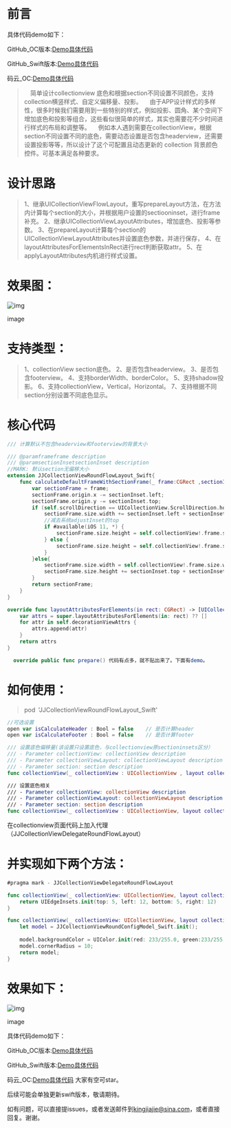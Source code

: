 # 前言

具体代码demo如下：

GitHub_OC版本:[Demo具体代码](https://links.jianshu.com/go?to=https%3A%2F%2Fgithub.com%2Fkingjiajie%2FJJCollectionViewRoundFlowLayout)

GitHub_Swift版本:[Demo具体代码](https://links.jianshu.com/go?to=https%3A%2F%2Fgithub.com%2Fkingjiajie%2FJJCollectionViewRoundFlowLayout_Swift)

码云_OC:[Demo具体代码](https://links.jianshu.com/go?to=https%3A%2F%2Fgitee.com%2Fkingjiajie%2FJJCollectionViewRoundFlowLayout)

>   简单设计collectionview 底色和根据section不同设置不同颜色，支持collection横竖样式、自定义偏移量、投影。
>   由于APP设计样式的多样性，很多时候我们需要用到一些特别的样式，例如投影、圆角、某个空间下增加底色和投影等组合，这些看似很简单的样式，其实也需要花不少时间进行样式的布局和调整等。
>   例如本人遇到需要在collectionView，根据section不同设置不同的底色，需要动态设置是否包含headerview，还需要设置投影等等，所以设计了这个可配置且动态更新的 collection 背景颜色 控件。可基本满足各种要求。

# 设计思路

> 1、继承UICollectionViewFlowLayout，重写prepareLayout方法，在方法内计算每个section的大小，并根据用户设置的sectiooninset，进行frame补充。
> 2、继承UICollectionViewLayoutAttributes，增加底色、投影等参数。
> 3、在prepareLayout计算每个section的UICollectionViewLayoutAttributes并设置底色参数，并进行保存，
> 4、在layoutAttributesForElementsInRect进行rect判断获取attr。
> 5、在applyLayoutAttributes内机进行样式设置。

# 效果图：



![img](https://upload-images.jianshu.io/upload_images/7386003-41327157c45ff4be.gif?imageMogr2/auto-orient/strip|imageView2/2/w/300/format/webp)

image

# 支持类型：

> 1、collectionView section底色。
> 2、是否包含headerview。
> 3、是否包含footerview。
> 4、支持borderWidth、borderColor。
> 5、支持shadow投影。
> 6、支持collectionView，Vertical，Horizontal。
> 7、支持根据不同section分别设置不同底色显示。

# 核心代码



```swift
/// 计算默认不包含headerview和footerview的背景大小

/// @paramframeframe description
/// @paramsectionInsetsectionInset description
//MARK: 默认section无偏移大小
extension JJCollectionViewRoundFlowLayout_Swift{
    func calculateDefaultFrameWithSectionFrame(_ frame:CGRect ,sectionInset:UIEdgeInsets) -> CGRect{
        var sectionFrame = frame;
        sectionFrame.origin.x -= sectionInset.left;
        sectionFrame.origin.y -= sectionInset.top;
        if (self.scrollDirection == UICollectionView.ScrollDirection.horizontal) {
            sectionFrame.size.width += sectionInset.left + sectionInset.right;
            //减去系统adjustInset的top
            if #available(iOS 11, *) {
                sectionFrame.size.height = self.collectionView!.frame.size.height - self.collectionView!.adjustedContentInset.top;
            } else {
                sectionFrame.size.height = self.collectionView!.frame.size.height - abs(self.collectionView!.contentOffset.y)/*适配iOS11以下*/;
            }
        }else{
            sectionFrame.size.width = self.collectionView!.frame.size.width;
            sectionFrame.size.height += sectionInset.top + sectionInset.bottom;
        }
        return sectionFrame;
    }
}

override func layoutAttributesForElements(in rect: CGRect) -> [UICollectionViewLayoutAttributes]? {
    var attrs = super.layoutAttributesForElements(in: rect) ?? []
    for attr in self.decorationViewAttrs {
        attrs.append(attr)
    }
    return attrs
}

  override public func prepare() 代码有点多，就不贴出来了。下面有demo。
```

# 如何使用：

> pod 'JJCollectionViewRoundFlowLayout_Swift'



```swift
//可选设置
open var isCalculateHeader : Bool = false    // 是否计算header
open var isCalculateFooter : Bool = false    // 是否计算footer
```



```swift
/// 设置底色偏移量(该设置只设置底色，与collectionview原sectioninsets区分）
/// - Parameter collectionView: collectionView description
/// - Parameter collectionViewLayout: collectionViewLayout description
/// - Parameter section: section description
func collectionView(_ collectionView : UICollectionView , layout collectionViewLayout:UICollectionViewLayout,borderEdgeInsertsForSectionAtIndex section : Int) -> UIEdgeInsets;

/// 设置底色相关
/// - Parameter collectionView: collectionView description
/// - Parameter collectionViewLayout: collectionViewLayout description
/// - Parameter section: section description
func collectionView(_ collectionView : UICollectionView, layout collectionViewLayout : UICollectionViewLayout , configModelForSectionAtIndex section : Int ) -> JJCollectionViewRoundConfigModel_Swift;
```

在collectionview页面代码上加入代理（JJCollectionViewDelegateRoundFlowLayout）

# 并实现如下两个方法：



```swift
#pragma mark - JJCollectionViewDelegateRoundFlowLayout

func collectionView(_ collectionView: UICollectionView, layout collectionViewLayout: UICollectionViewLayout, borderEdgeInsertsForSectionAtIndex section: Int) -> UIEdgeInsets {
    return UIEdgeInsets.init(top: 5, left: 12, bottom: 5, right: 12)
}

func collectionView(_ collectionView: UICollectionView, layout collectionViewLayout: UICollectionViewLayout, configModelForSectionAtIndex section: Int) -> JJCollectionViewRoundConfigModel_Swift {
    let model = JJCollectionViewRoundConfigModel_Swift.init();
    
    model.backgroundColor = UIColor.init(red: 233/255.0, green:233/255.0 ,blue:233/255.0,alpha:1.0)
    model.cornerRadius = 10;
    return model;
}
```

# 效果如下：



![img](https://upload-images.jianshu.io/upload_images/7386003-46d60dd6c7c93d4d.png?imageMogr2/auto-orient/strip|imageView2/2/w/300/format/webp)

image

具体代码demo如下：

GitHub_OC版本:[Demo具体代码](https://links.jianshu.com/go?to=https%3A%2F%2Fgithub.com%2Fkingjiajie%2FJJCollectionViewRoundFlowLayout)

GitHub_Swift版本:[Demo具体代码](https://links.jianshu.com/go?to=https%3A%2F%2Fgithub.com%2Fkingjiajie%2FJJCollectionViewRoundFlowLayout_Swift)

码云_OC:[Demo具体代码](https://links.jianshu.com/go?to=https%3A%2F%2Fgitee.com%2Fkingjiajie%2FJJCollectionViewRoundFlowLayout) 大家有空可star。

后续可能会单独更新swift版本，敬请期待。

如有问题，可以直接提issues，或者发送邮件到[kingjiajie@sina.com](https://links.jianshu.com/go?to=mailto%3Akingjiajie%40sina.com)，或者直接回复。谢谢。
